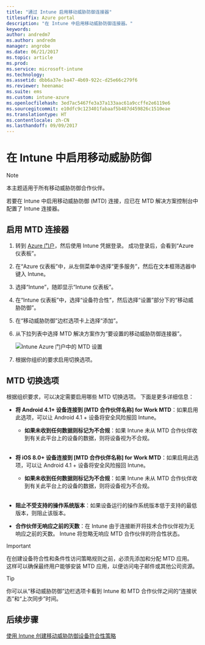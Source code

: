 ```yaml
---
title: "通过 Intune 启用移动威胁防御连接器"
titlesuffix: Azure portal
description: "在 Intune 中启用移动威胁防御连接器。"
keywords: 
author: andredm7
ms.author: andredm
manager: angrobe
ms.date: 06/21/2017
ms.topic: article
ms.prod: 
ms.service: microsoft-intune
ms.technology: 
ms.assetid: dbb6a37e-ba47-4b69-922c-d25e66c279f6
ms.reviewer: heenamac
ms.suite: ems
ms.custom: intune-azure
ms.openlocfilehash: 3ed7ac5467fe3a37a133aac61a9ccffe2e6119e6
ms.sourcegitcommit: e10dfc9c123401fabaaf5b487d459826c1510eae
ms.translationtype: HT
ms.contentlocale: zh-CN
ms.lasthandoff: 09/09/2017
---
```

# <a name="enable-mobile-threat-defense-in-intune"></a>在 Intune 中启用移动威胁防御

> [!NOTE] 
> 本主题适用于所有移动威胁防御合作伙伴。

若要在 Intune 中启用移动威胁防御 (MTD) 连接，应已在 MTD 解决方案控制台中配置了 Intune 连接器。

## <a name="to-enable-the-mtd-connector"></a>启用 MTD 连接器

1. 转到 [Azure 门户](https://portal.azure.com)，然后使用 Intune 凭据登录。 成功登录后，会看到“Azure 仪表板”。

2. 在“Azure 仪表板”中，从左侧菜单中选择“更多服务”，然后在文本框筛选器中键入 Intune。

3. 选择“Intune”，随即显示“Intune 仪表板”。

4. 在“Intune 仪表板”中，选择“设备符合性”，然后选择“设置”部分下的“移动威胁防御”。

5. 在“移动威胁防御”边栏选项卡上选择“添加”。

6. 从下拉列表中选择 MTD 解决方案作为“要设置的移动威胁防御连接器”。

    ![Intune Azure 门户中的 MTD 设置](./media/enable-mtd-connector-1.png)

7. 根据你组织的要求启用切换选项。

## <a name="mtd-toggle-options"></a>MTD 切换选项

根据组织要求，可以决定需要启用哪些 MTD 切换选项。 下面是更多详细信息：

- **将 Android 4.1+ 设备连接到 [MTD 合作伙伴名称] for Work MTD**：如果启用此选项，可以让 Android 4.1 + 设备将安全风险报回 Intune。
    - **如果未收到任何数据则标记为不合规**：如果 Intune 未从 MTD 合作伙伴收到有关此平台上的设备的数据，则将设备视为不合规。
<br></br>
- **将 iOS 8.0+ 设备连接到 [MTD 合作伙伴名称] for Work MTD**：如果启用此选项，可以让 Android 4.1 + 设备将安全风险报回 Intune。
    - **如果未收到任何数据则标记为不合规**：如果 Intune 未从 MTD 合作伙伴收到有关此平台上的设备的数据，则将设备视为不合规。
<br></br>
- **阻止不受支持的操作系统版本**：如果设备运行的操作系统版本低于支持的最低版本，则阻止该版本。

- **合作伙伴无响应之前的天数**：在 Intune 由于连接断开将技术合作伙伴视为无响应之前的天数。 Intune 将忽略无响应 MTD 合作伙伴的符合性状态。

> [!IMPORTANT] 
> 在创建设备符合性和条件性访问策略规则之前，必须先添加和分配 MTD 应用。 这样可以确保最终用户能够安装 MTD 应用，以便访问电子邮件或其他公司资源。

> [!TIP]
> 你可以从“移动威胁防御”边栏选项卡看到 Intune 和 MTD 合作伙伴之间的“连接状态”和“上次同步”时间。

## <a name="next-steps"></a>后续步骤

[使用 Intune 创建移动威胁防御设备符合性策略](mtd-device-compliance-policy-create.md)
